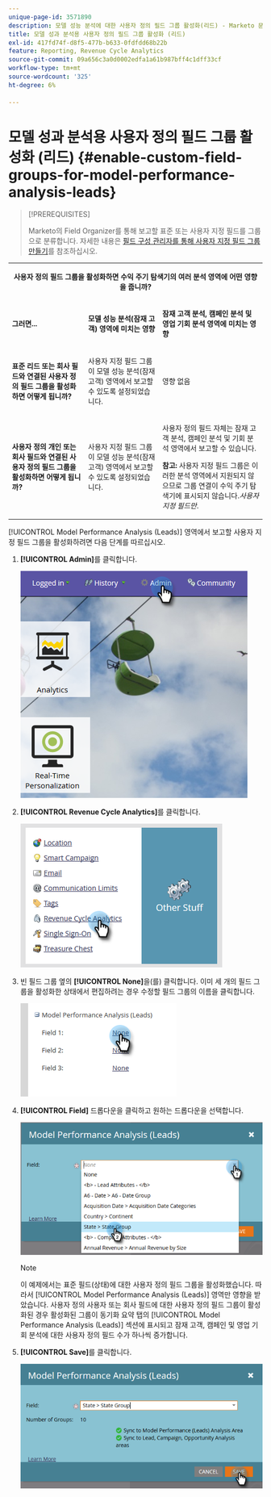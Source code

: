 ```yaml
---
unique-page-id: 3571890
description: 모델 성능 분석에 대한 사용자 정의 필드 그룹 활성화(리드) - Marketo 문서 - 제품 설명서
title: 모델 성과 분석용 사용자 정의 필드 그룹 활성화 (리드)
exl-id: 417fd74f-d8f5-477b-b633-0fdfdd68b22b
feature: Reporting, Revenue Cycle Analytics
source-git-commit: 09a656c3a0d0002edfa1a61b987bff4c1dff33cf
workflow-type: tm+mt
source-wordcount: '325'
ht-degree: 6%

---
```


# 모델 성과 분석용 사용자 정의 필드 그룹 활성화 (리드) {#enable-custom-field-groups-for-model-performance-analysis-leads}

>[!PREREQUISITES]
>
>Marketo의 Field Organizer를 통해 보고할 표준 또는 사용자 지정 필드를 그룹으로 분류합니다. 자세한 내용은 [필드 구성 관리자를 통해 사용자 지정 필드 그룹 만들기](/help/marketo/product-docs/reporting/revenue-cycle-analytics/revenue-tools/field-organizers/create-custom-field-groups-using-the-field-organizer.md)를 참조하십시오.

<table>
 <tbody>
  <tr>
   <td colspan="3" rowspan="1"><p align="center"><strong>사용자 정의 필드 그룹을 활성화하면 수익 주기 탐색기의 여러 분석 영역에 어떤 영향을 줍니까?</strong></p></td>
  </tr>
  <tr>
   <td colspan="1" rowspan="1"><p><strong>그러면...</strong></p></td>
   <td colspan="1" rowspan="1"><p><strong><span class="uicontrol">모델 성능 분석(잠재 고객)</span> 영역에 미치는 영향</strong></p></td>
   <td colspan="1" rowspan="1"><p><strong>잠재 고객 분석, 캠페인 분석 및 영업 기회 분석 영역에 미치는 영향</strong></p></td>
  </tr>
  <tr>
   <td colspan="1" rowspan="1"><p><strong>표준 리드 또는 회사 필드와 연결된 사용자 정의 필드 그룹을 활성화하면 어떻게 됩니까?</strong></p></td>
   <td colspan="1" rowspan="1"><p>사용자 지정 필드 그룹이 <span class="uicontrol">모델 성능 분석(잠재 고객)</span> 영역에서 보고할 수 있도록 설정되었습니다.</p></td>
   <td colspan="1" rowspan="1"><p>영향 없음</p></td>
  </tr>
  <tr>
   <td colspan="1" rowspan="1"><p><strong>사용자 정의 개인 또는 회사 필드와 연결된 사용자 정의 필드 그룹을 활성화하면 어떻게 됩니까?</strong></p></td>
   <td colspan="1" rowspan="1"><p>사용자 지정 필드 그룹이 <span class="uicontrol">모델 성능 분석(잠재 고객)</span> 영역에서 보고할 수 있도록 설정되었습니다.</p></td>
   <td colspan="1" rowspan="1"><p>사용자 정의 필드 자체는 잠재 고객 분석, 캠페인 분석 및 기회 분석 영역에서 보고할 수 있습니다.</p><p><strong>참고:</strong> 사용자 지정 필드 그룹은 이러한 분석 영역에서 지원되지 않으므로 그룹 연결이 수익 주기 탐색기에 표시되지 않습니다.<em>사용자 지정 필드만</em>.</p></td>
  </tr>
 </tbody>
</table>

[!UICONTROL Model Performance Analysis (Leads)] 영역에서 보고할 사용자 지정 필드 그룹을 활성화하려면 다음 단계를 따르십시오.

1. **[!UICONTROL Admin]**&#x200B;를 클릭합니다.

   ![](assets/one-1.png)

1. **[!UICONTROL Revenue Cycle Analytics]**&#x200B;를 클릭합니다.

   ![](assets/two-1.png)

1. 빈 필드 그룹 옆의 **[!UICONTROL None]**&#x200B;을(를) 클릭합니다. 이미 세 개의 필드 그룹을 활성화한 상태에서 편집하려는 경우 수정할 필드 그룹의 이름을 클릭합니다.

   ![](assets/three.png)

1. **[!UICONTROL Field]** 드롭다운을 클릭하고 원하는 드롭다운을 선택합니다.

   ![](assets/four-1.png)

   >[!NOTE]
   >
   >이 예제에서는 표준 필드(상태)에 대한 사용자 정의 필드 그룹을 활성화했습니다. 따라서 [!UICONTROL Model Performance Analysis (Leads)] 영역만 영향을 받았습니다. 사용자 정의 사용자 또는 회사 필드에 대한 사용자 정의 필드 그룹이 활성화된 경우 활성화된 그룹이 동기화 요약 탭의 [!UICONTROL Model Performance Analysis (Leads)] 섹션에 표시되고 잠재 고객, 캠페인 및 영업 기회 분석에 대한 사용자 정의 필드 수가 하나씩 증가합니다.

1. **[!UICONTROL Save]**&#x200B;를 클릭합니다.

   ![](assets/five-1.png)
